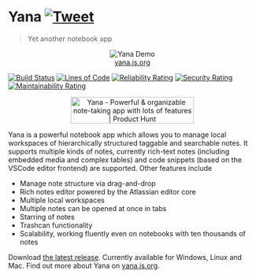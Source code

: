 # Yana [![Tweet](https://img.shields.io/twitter/url/http/shields.io.svg?style=social)](https://twitter.com/intent/tweet?text=Checkout%20Yana,%20a%20free%20and%20powerful%20notebook%20app&url=https://yana.js.org&hashtags=notetaking,organizing,yana)

> Yet another notebook app

<p align="center">
    <img src="./demo.gif" alt="Yana Demo"><br>
    <a href="https://yana.js.org">yana.js.org</a>
</p>

[![Build Status](https://travis-ci.com/lukasbach/yana.svg?branch=master)](https://travis-ci.com/github/lukasbach/yana)
[![Lines of Code](https://sonarcloud.io/api/project_badges/measure?project=lukasbach_yana&metric=ncloc)](https://sonarcloud.io/dashboard?id=lukasbach_yana)
[![Reliability Rating](https://sonarcloud.io/api/project_badges/measure?project=lukasbach_yana&metric=reliability_rating)](https://sonarcloud.io/dashboard?id=lukasbach_yana)
[![Security Rating](https://sonarcloud.io/api/project_badges/measure?project=lukasbach_yana&metric=security_rating)](https://sonarcloud.io/dashboard?id=lukasbach_yana)
[![Maintainability Rating](https://sonarcloud.io/api/project_badges/measure?project=lukasbach_yana&metric=sqale_rating)](https://sonarcloud.io/dashboard?id=lukasbach_yana)

<p align="center">
  <a href="https://www.producthunt.com/posts/yana-3?utm_source=badge-featured&utm_medium=badge&utm_souce=badge-yana-3" target="_blank"><img src="https://api.producthunt.com/widgets/embed-image/v1/featured.svg?post_id=276473&theme=light" alt="Yana - Powerful & organizable note-taking app with lots of features | Product Hunt" style="width: 250px; height: 54px;" width="250" height="54" /></a>
</p>


Yana is a powerful notebook app which allows
you to manage local workspaces of hierarchically structured taggable 
and searchable notes. It supports multiple kinds of notes, currently
rich-text notes (including embedded media and complex tables) and code
snippets (based on the VSCode editor frontend) are supported. Other
features include

* Manage note structure via drag-and-drop
* Rich notes editor powered by the Atlassian editor core
* Multiple local workspaces
* Multiple notes can be opened at once in tabs
* Starring of notes
* Trashcan functionality
* Scalability, working fluently even on notebooks with ten thousands of notes

Download [the latest release](https://github.com/lukasbach/yana/releases).
Currently available for Windows, Linux and Mac.
Find out more about Yana on [yana.js.org](https://yana.js.org).
